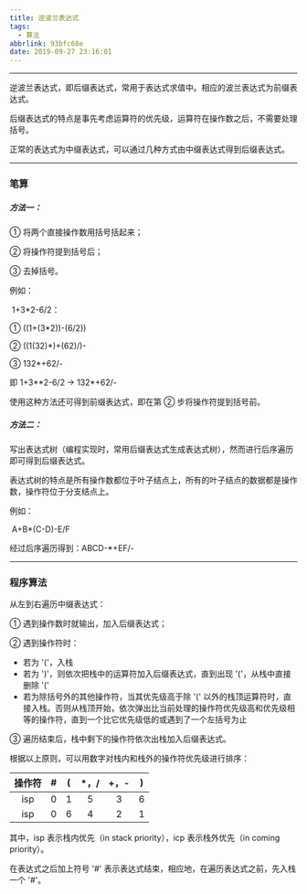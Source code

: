 ```yaml
---
title: 逆波兰表达式
tags:
  - 算法
abbrlink: 93bfc68e
date: 2019-09-27 23:16:01
---
```


---

逆波兰表达式，即后缀表达式，常用于表达式求值中。相应的波兰表达式为前缀表达式。

后缀表达式的特点是事先考虑运算符的优先级，运算符在操作数之后，不需要处理括号。

正常的表达式为中缀表达式，可以通过几种方式由中缀表达式得到后缀表达式。

<!--more-->

---

### 笔算

##### 方法一：

① 将两个直接操作数用括号括起来；

② 将操作符提到括号后；

③ 去掉括号。

例如：

​	1+3*2-6/2：

① ((1+(3*2))-(6/2))

② ((1(32)*)+(62)/)-

③ 132*+62/-

即 1+3**2-6/2 → 132*+62/-

使用这种方法还可得到前缀表达式，即在第 ② 步将操作符提到括号前。

##### 方法二：

写出表达式树（编程实现时，常用后缀表达式生成表达式树），然而进行后序遍历即可得到后缀表达式。

表达式树的特点是所有操作数都位于叶子结点上，所有的叶子结点的数据都是操作数，操作符位于分支结点上。

例如：

​	A+B*(C-D)-E/F

经过后序遍历得到：ABCD-*+EF/-



---

### 程序算法

从左到右遍历中缀表达式：

① 遇到操作数时就输出，加入后缀表达式；

② 遇到操作符时：

- 若为 '('，入栈
- 若为 ')'，则依次把栈中的运算符加入后缀表达式，直到出现 '('，从栈中直接删除 '('
- 若为除括号外的其他操作符，当其优先级高于除 '(' 以外的栈顶运算符时，直接入栈。否则从栈顶开始，依次弹出比当前处理的操作符优先级高和优先级相等的操作符，直到一个比它优先级低的或遇到了一个左括号为止

③ 遍历结束后，栈中剩下的操作符依次出栈加入后缀表达式。



根据以上原则，可以用数字对栈内和栈外的操作符优先级进行排序：

| 操作符 |  #   |  (   | *，/ | +，- |  )   |
| :----: | :--: | :--: | :--: | :--: | :--: |
|  isp   |  0   |  1   |  5   |  3   |  6   |
|  isp   |  0   |  6   |  4   |  2   |  1   |

其中，isp 表示栈内优先（in stack priority），icp 表示栈外优先（in coming priority）。

在表达式之后加上符号 '#' 表示表达式结束，相应地，在遍历表达式之前，先入栈一个 '#'。